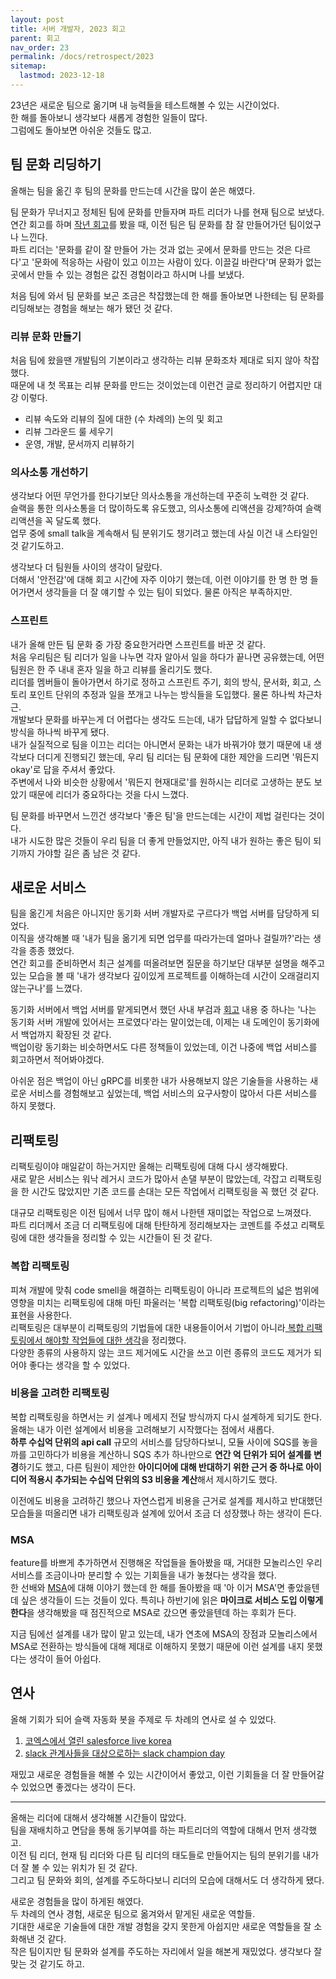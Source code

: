 ```yaml
---
layout: post
title: 서버 개발자, 2023 회고
parent: 회고
nav_order: 23
permalink: /docs/retrospect/2023
sitemap:
  lastmod: 2023-12-18
---
```


23년은 새로운 팀으로 옮기며 내 능력들을 테스트해볼 수 있는 시간이었다.  
한 해를 돌아보니 생각보다 새롭게 경험한 일들이 많다.  
그럼에도 돌아보면 아쉬운 것들도 많고.


## 팀 문화 리딩하기

올해는 팀을 옮긴 후 팀의 문화를 만드는데 시간을 많이 쏟은 해였다.

팀 문화가 무너지고 정체된 팀에 문화를 만들자며 파트 리더가 나를 현재 팀으로 보냈다.  
연간 회고를 하며 [작년 회고](/docs/retrospect/2022)를 봤을 때, 이전 팀은 팀 문화를 참 잘 만들어가던 팀이었구나 느낀다.  
파트 리더는 '문화를 같이 잘 만들어 가는 것과 없는 곳에서 문화를 만드는 것은 다르다'고 '문화에 적응하는 사람이 있고 이끄는 사람이 있다. 이끌길 바란다'며 문화가 없는 곳에서 만들 수 있는 경험은 값진 경험이라고 하시며 나를 보냈다.

처음 팀에 와서 팀 문화를 보곤 조금은 착잡했는데 한 해를 돌아보면 나한테는 팀 문화를 리딩해보는 경험을 해보는 해가 됐던 것 같다.


### 리뷰 문화 만들기

처음 팀에 왔을땐 개발팀의 기본이라고 생각하는 리뷰 문화조차 제대로 되지 않아 착잡했다.  
때문에 내 첫 목표는 리뷰 문화를 만드는 것이었는데 이런건 글로 정리하기 어렵지만 대강 이렇다.
- 리뷰 속도와 리뷰의 질에 대한 (수 차례의) 논의 및 회고
- 리뷰 그라운드 룰 세우기
- 운영, 개발, 문서까지 리뷰하기

### 의사소통 개선하기

생각보다 어떤 무언가를 한다기보단 의사소통을 개선하는데 꾸준히 노력한 것 같다.  
슬랙을 통한 의사소통을 더 많이하도록 유도했고, 의사소통에 리액션을 강제?하여 슬랙 리액션을 꼭 달도록 했다.  
업무 중에 small talk을 계속해서 팀 분위기도 챙기려고 했는데 사실 이건 내 스타일인 것 같기도하고.  

생각보다 더 팀원들 사이의 생각이 달랐다.  
더해서 '안전감'에 대해 회고 시간에 자주 이야기 했는데, 이런 이야기를 한 명 한 명 들어가면서 생각들을 더 잘 얘기할 수 있는 팀이 되었다. 물론 아직은 부족하지만.


### 스프린트

내가 올해 만든 팀 문화 중 가장 중요한거라면 스프린트를 바꾼 것 같다.  
처음 우리팀은 팀 리더가 일을 나누면 각자 알아서 일을 하다가 끝나면 공유했는데, 어떤 팀원은 한 주 내내 혼자 일을 하고 리뷰를 올리기도 했다.  
리더를 멤버들이 돌아가면서 하기로 정하고 스프린트 주기, 회의 방식, 문서화, 회고, 스토리 포인트 단위의 추정과 일을 쪼개고 나누는 방식들을 도입했다. 물론 하나씩 차근차근.  
개발보다 문화를 바꾸는게 더 어렵다는 생각도 드는데, 내가 답답하게 일할 수 없다보니 방식을 하나씩 바꾸게 됐다.  
내가 실질적으로 팀을 이끄는 리더는 아니면서 문화는 내가 바꿔가야 했기 때문에 내 생각보다 더디게 진행되긴 했는데, 우리 팀 리더는 팀 문화에 대한 제안을 드리면 '뭐든지 okay'로 답을 주셔서 좋았다.  
주변에서 나와 비슷한 상황에서 '뭐든지 현재대로'를 원하시는 리더로 고생하는 분도 보았기 때문에 리더가 중요하다는 것을 다시 느꼈다.

팀 문화를 바꾸면서 느낀건 생각보다 '좋은 팀'을 만드는데는 시간이 제법 걸린다는 것이다.  
내가 시도한 많은 것들이 우리 팀을 더 좋게 만들었지만, 아직 내가 원하는 좋은 팀이 되기까지 가야할 길은 좀 남은 것 같다.


## 새로운 서비스

팀을 옮긴게 처음은 아니지만 동기화 서버 개발자로 구르다가 백업 서버를 담당하게 되었다.  
이직을 생각해볼 때 '내가 팀을 옮기게 되면 업무를 따라가는데 얼마나 걸릴까?'라는 생각을 종종 했었다.  
연간 회고를 준비하면서 최근 설계를 떠올려보면 질문을 하기보단 대부분 설명을 해주고 있는 모습을 볼 때 '내가 생각보다 깊이있게 프로젝트를 이해하는데 시간이 오래걸리지 않는구나'를 느꼈다.

동기화 서버에서 백업 서버를 맡게되면서 했던 사내 부검과 [회고](/docs/retrospect/theme/sync) 내용 중 하나는 '나는 동기화 서버 개발에 있어서는 프로였다'라는 말이었는데, 이제는 내 도메인이 동기화에서 백업까지 확장된 것 같다.  
백업이랑 동기화는 비슷하면서도 다른 정책들이 있었는데, 이건 나중에 백업 서비스를 회고하면서 적어봐야겠다.

아쉬운 점은 백업이 아닌 gRPC를 비롯한 내가 사용해보지 않은 기술들을 사용하는 새로운 서비스를 경험해보고 싶었는데, 백업 서비스의 요구사항이 많아서 다른 서비스를 하지 못했다.


## 리팩토링

리팩토링이야 매일같이 하는거지만 올해는 리팩토링에 대해 다시 생각해봤다.  
새로 맡은 서비스는 워낙 레거시 코드가 많아서 손댈 부분이 많았는데, 각잡고 리팩토링을 한 시간도 많았지만 기존 코드를 손대는 모든 작업에서 리팩토링을 꼭 했던 것 같다.

대규모 리팩토링은 이전 팀에서 너무 많이 해서 나한텐 재미없는 작업으로 느껴졌다.  
파트 리더께서 조금 더 리팩토링에 대해 탄탄하게 정리해보자는 코멘트를 주셨고 리팩토링에 대한 생각들을 정리할 수 있는 시간들이 된 것 같다.

### 복합 리팩토링

피쳐 개발에 맞춰 code smell을 해결하는 리팩토링이 아니라 프로젝트의 넓은 범위에 영향을 미치는 리팩토링에 대해 마틴 파울러는 '복합 리팩토링(big refactoring)'이라는 표현을 사용한다.  
리팩토링은 대부분이 리팩토링의 기법들에 대한 내용들이어서 기법이 아니라[ 복합 리팩토링에서 해야할 작업들에 대한 생각](/docs/refactoring/my-refactoring)을 정리했다.  
다양한 종류의 사용하지 않는 코드 제거에도 시간을 쓰고 이런 종류의 코드도 제거가 되어야 좋다는 생각을 할 수 있었다.

### 비용을 고려한 리팩토링

복합 리팩토링을 하면서는 키 설계나 메세지 전달 방식까지 다시 설계하게 되기도 한다.  
올해는 내가 이런 설계에서 비용을 고려해보기 시작했다는 점에서 새롭다.  
**하루 수십억 단위의 api call** 규모의 서비스를 담당하다보니, 모듈 사이에 SQS를 놓을까를 고민하다가 비용을 계산하니 SQS 추가 하나만으로 **연간 억 단위가 되어 설계를 변경**하기도 했고, 다른 팀원이 제안한 **아이디어에 대해 반대하기 위한 근거 중 하나로 아이디어 적용시 추가되는 수십억 단위의 S3 비용을 계산**해서 제시하기도 했다.

이전에도 비용을 고려하긴 했으나 자연스럽게 비용을 근거로 설계를 제시하고 반대했던 모습들을 떠올리면 내가 리팩토링과 설계에 있어서 조금 더 성장했나 하는 생각이 든다.

### MSA

feature를 바쁘게 추가하면서 진행해온 작업들을 돌아봤을 때, 거대한 모놀리스인 우리 서비스를 조금이나마 분리할 수 있는 기회들을 내가 놓쳤다는 생각을 했다.  
한 선배와 [MSA](/docs/design/msa)에 대해 이야기 했는데 한 해를 돌아봤을 때 '아 이거 MSA'면 좋았을텐데 싶은 생각들이 드는 것들이 있다. 특히나 하반기에 읽은 **마이크로 서비스 도입 이렇게 한다**을 생각해봤을 때 점진적으로 MSA로 갔으면 좋았을텐데 하는 후회가 든다.

지금 팀에선 설계를 내가 많이 맡고 있는데, 내가 연초에 MSA의 장점과 모놀리스에서 MSA로 전환하는 방식들에 대해 제대로 이해하지 못했기 때문에 이런 설계를 내지 못했다는 생각이 들어 아쉽다.


## 연사

올해 기회가 되어 슬랙 자동화 봇을 주제로 두 차례의 연사로 설 수 있었다.
1. [코엑스에서 열린 salesforce live korea](https://www.salesforce.com/kr/events/sflive-korea-23/)
2. [slack 관계사들을 대상으로하는 slack champion day](https://slack-champion-day2023.splashthat.com/)

재밌고 새로운 경험들을 해볼 수 있는 시간이어서 좋았고, 이런 기회들을 더 잘 만들어갈 수 있었으면 좋겠다는 생각이 든다.

---

올해는 리더에 대해서 생각해볼 시간들이 많았다.    
팀을 재배치하고 면담을 통해 동기부여를 하는 파트리더의 역할에 대해서 먼저 생각했고.  
이전 팀 리더, 현재 팀 리더와 다른 팀 리더의 태도들로 만들어지는 팀의 분위기를 내가 더 잘 볼 수 있는 위치가 된 것 같다.  
그리고 팀 문화와 회의, 설계를 주도하다보니 리더의 모습에 대해서도 더 생각하게 됐다.

새로운 경험들을 많이 하게된 해였다.  
두 차례의 연사 경험, 새로운 팀으로 옮겨와서 맡게된 새로운 역할들.    
기대한 새로운 기술들에 대한 개발 경험을 갖지 못한게 아쉽지만 새로운 역할들을 잘 소화해낸 것 같다.  
작은 팀이지만 팀 문화와 설계를 주도하는 자리에서 일을 해본게 재밌었다. 생각보다 잘 맞는 것 같기도 하고.
